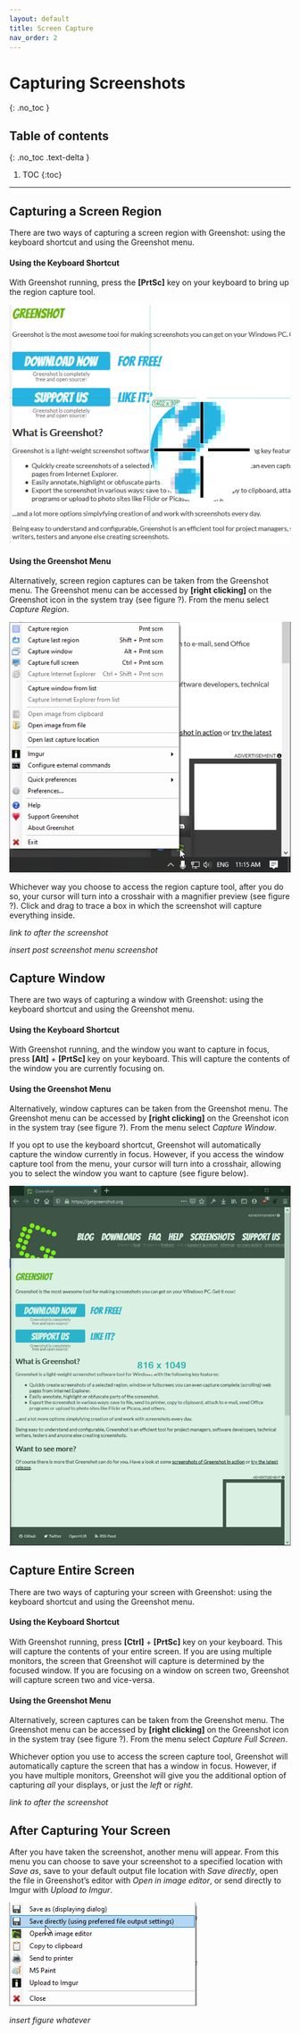 ```yaml
---
layout: default
title: Screen Capture
nav_order: 2
---
```


# Capturing Screenshots
{: .no_toc }

## Table of contents
{: .no_toc .text-delta }

1. TOC
{:toc}

---

## Capturing a Screen Region
There are two ways of capturing a screen region with Greenshot: using the keyboard shortcut and using the Greenshot menu. 

#### Using the Keyboard Shortcut
With Greenshot running, press the **[PrtSc]** key on your keyboard to bring up the region capture tool.

![Geenshot Region](../assets/images/Greenshot_Region.png)

#### Using the Greenshot Menu
Alternatively, screen region captures can be taken from the Greenshot menu. The Greenshot menu can be accessed by **[right clicking]** on the Greenshot icon in the system tray (see figure ?). From the menu select *Capture Region*. 

![Geenshot Menu Tray](../assets/images/Greenshot_Menu_Tray.png)

Whichever way you choose to access the region capture tool, after you do so, your cursor will turn into a crosshair with a magnifier preview (see figure ?). Click and drag to trace a box in which the screenshot will capture everything inside. 

*link to after the screenshot*

*insert post screenshot menu screenshot*

## Capture Window
There are two ways of capturing a window with Greenshot: using the keyboard shortcut and using the Greenshot menu. 
 
#### Using the Keyboard Shortcut
With Greenshot running, and the window you want to capture in focus, press **[Alt]** + **[PrtSc]** key on your keyboard. This will capture the contents of the window you are currently focusing on. 

#### Using the Greenshot Menu
Alternatively, window captures can be taken from the Greenshot menu. The Greenshot menu can be accessed by **[right clicking]** on the Greenshot icon in the system tray (see figure ?). From the menu select *Capture Window*. 


If you opt to use the keyboard shortcut, Greenshot will automatically capture the window currently in focus. However, if you access the window capture tool from the menu, your cursor will turn into a crosshair, allowing you to select the window you want to capture (see figure below).

![Geenshot Window Select](../assets/images/Greenshot_window-select.png)

## Capture Entire Screen
There are two ways of capturing your screen with Greenshot: using the keyboard shortcut and using the Greenshot menu. 

#### Using the Keyboard Shortcut
With Greenshot running, press **[Ctrl]** + **[PrtSc]** key on your keyboard. This will capture the contents of  your entire screen. If you are using multiple monitors, the screen that Greenshot will capture is determined by the focused window. If you are focusing on a window on screen two, Greenshot will capture screen two and vice-versa.

#### Using the Greenshot Menu
Alternatively, screen captures can be taken from the Greenshot menu. The Greenshot menu can be accessed by **[right clicking]** on the Greenshot icon in the system tray (see figure ?). From the menu select *Capture Full Screen*. 


Whichever option you use to access the screen capture tool, Greenshot will automatically capture the screen that has a window in focus. However, if you have multiple monitors, Greenshot will give you the additional option of capturing *all* your displays, or just the *left* or *right*. 

*link to after the screenshot*

## After Capturing Your Screen
 After you have taken the screenshot, another menu will appear. From this menu you can choose to save your screenshot to a specified location with *Save as*, save to your default output file location with *Save directly*, open the file in Greenshot’s editor with *Open in image editor*, or send directly to Imgur with *Upload to Imgur*. 

![Geenshot Post Shot Menu](../assets/images/Greenshot_Post-shot_menu.png)

*insert figure whatever* 
